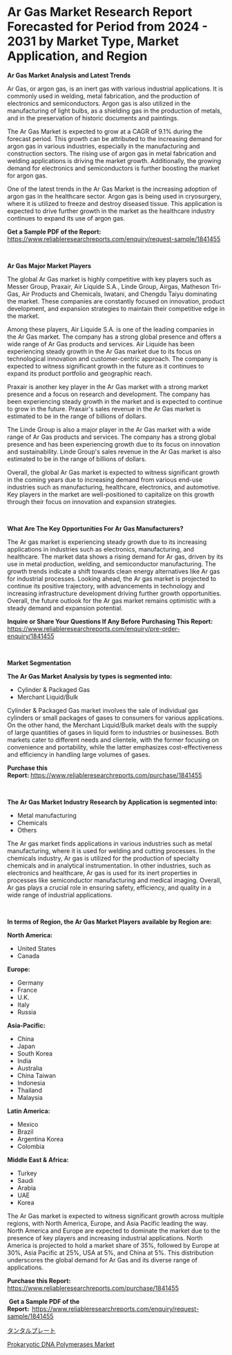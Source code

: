 <p><h1>Ar Gas Market Research Report Forecasted for Period from 2024 -  2031 by Market Type, Market Application, and Region</h1></p><p><strong>Ar Gas Market Analysis and Latest Trends</strong></p>
<p><p>Ar Gas, or argon gas, is an inert gas with various industrial applications. It is commonly used in welding, metal fabrication, and the production of electronics and semiconductors. Argon gas is also utilized in the manufacturing of light bulbs, as a shielding gas in the production of metals, and in the preservation of historic documents and paintings.</p><p>The Ar Gas Market is expected to grow at a CAGR of 9.1% during the forecast period. This growth can be attributed to the increasing demand for argon gas in various industries, especially in the manufacturing and construction sectors. The rising use of argon gas in metal fabrication and welding applications is driving the market growth. Additionally, the growing demand for electronics and semiconductors is further boosting the market for argon gas.</p><p>One of the latest trends in the Ar Gas Market is the increasing adoption of argon gas in the healthcare sector. Argon gas is being used in cryosurgery, where it is utilized to freeze and destroy diseased tissue. This application is expected to drive further growth in the market as the healthcare industry continues to expand its use of argon gas.</p></p>
<p><strong>Get a Sample PDF of the Report:&nbsp;</strong> <a href="https://www.reliableresearchreports.com/enquiry/request-sample/1841455">https://www.reliableresearchreports.com/enquiry/request-sample/1841455</a></p>
<p>&nbsp;</p>
<p><strong>Ar Gas Major Market Players</strong></p>
<p><p>The global Ar Gas market is highly competitive with key players such as Messer Group, Praxair, Air Liquide S.A., Linde Group, Airgas, Matheson Tri-Gas, Air Products and Chemicals, Iwatani, and Chengdu Taiyu dominating the market. These companies are constantly focused on innovation, product development, and expansion strategies to maintain their competitive edge in the market.</p><p>Among these players, Air Liquide S.A. is one of the leading companies in the Ar Gas market. The company has a strong global presence and offers a wide range of Ar Gas products and services. Air Liquide has been experiencing steady growth in the Ar Gas market due to its focus on technological innovation and customer-centric approach. The company is expected to witness significant growth in the future as it continues to expand its product portfolio and geographic reach.</p><p>Praxair is another key player in the Ar Gas market with a strong market presence and a focus on research and development. The company has been experiencing steady growth in the market and is expected to continue to grow in the future. Praxair's sales revenue in the Ar Gas market is estimated to be in the range of billions of dollars.</p><p>The Linde Group is also a major player in the Ar Gas market with a wide range of Ar Gas products and services. The company has a strong global presence and has been experiencing growth due to its focus on innovation and sustainability. Linde Group's sales revenue in the Ar Gas market is also estimated to be in the range of billions of dollars.</p><p>Overall, the global Ar Gas market is expected to witness significant growth in the coming years due to increasing demand from various end-use industries such as manufacturing, healthcare, electronics, and automotive. Key players in the market are well-positioned to capitalize on this growth through their focus on innovation and expansion strategies.</p></p>
<p>&nbsp;</p>
<p><strong>What Are The Key Opportunities For Ar Gas Manufacturers?</strong></p>
<p><p>The Ar gas market is experiencing steady growth due to its increasing applications in industries such as electronics, manufacturing, and healthcare. The market data shows a rising demand for Ar gas, driven by its use in metal production, welding, and semiconductor manufacturing. The growth trends indicate a shift towards clean energy alternatives like Ar gas for industrial processes. Looking ahead, the Ar gas market is projected to continue its positive trajectory, with advancements in technology and increasing infrastructure development driving further growth opportunities. Overall, the future outlook for the Ar gas market remains optimistic with a steady demand and expansion potential.</p></p>
<p><strong>Inquire or Share Your Questions If Any Before Purchasing This Report:</strong> <a href="https://www.reliableresearchreports.com/enquiry/pre-order-enquiry/1841455">https://www.reliableresearchreports.com/enquiry/pre-order-enquiry/1841455</a></p>
<p>&nbsp;</p>
<p><strong>Market Segmentation</strong></p>
<p><strong>The Ar Gas Market Analysis by types is segmented into:</strong></p>
<p><ul><li>Cylinder & Packaged Gas</li><li>Merchant Liquid/Bulk</li></ul></p>
<p><p>Cylinder & Packaged Gas market involves the sale of individual gas cylinders or small packages of gases to consumers for various applications. On the other hand, the Merchant Liquid/Bulk market deals with the supply of large quantities of gases in liquid form to industries or businesses. Both markets cater to different needs and clientele, with the former focusing on convenience and portability, while the latter emphasizes cost-effectiveness and efficiency in handling large volumes of gases.</p></p>
<p><strong>Purchase this Report:&nbsp;</strong><a href="https://www.reliableresearchreports.com/purchase/1841455">https://www.reliableresearchreports.com/purchase/1841455</a></p>
<p>&nbsp;</p>
<p><strong>The Ar Gas Market Industry Research by Application is segmented into:</strong></p>
<p><ul><li>Metal manufacturing</li><li>Chemicals</li><li>Others</li></ul></p>
<p><p>The Ar gas market finds applications in various industries such as metal manufacturing, where it is used for welding and cutting processes. In the chemicals industry, Ar gas is utilized for the production of specialty chemicals and in analytical instrumentation. In other industries, such as electronics and healthcare, Ar gas is used for its inert properties in processes like semiconductor manufacturing and medical imaging. Overall, Ar gas plays a crucial role in ensuring safety, efficiency, and quality in a wide range of industrial applications.</p></p>
<p>&nbsp;</p>
<p><strong>In terms of Region, the Ar Gas Market Players available by Region are:</strong></p>
<p>
    <p> <strong> North America: </strong>
        <ul>
            <li>United States</li>
            <li>Canada</li>
        </ul>
        </p> 
    <p> <strong> Europe: </strong>
        <ul>
            <li>Germany</li>
            <li>France</li>
            <li>U.K.</li>
            <li>Italy</li>
            <li>Russia</li>
        </ul>
        </p> 
    <p> <strong> Asia-Pacific: </strong>
        <ul>
            <li>China</li>
            <li>Japan</li>
            <li>South Korea</li>
            <li>India</li>
            <li>Australia</li>
            <li>China Taiwan</li>
            <li>Indonesia</li>
            <li>Thailand</li>
            <li>Malaysia</li>
        </ul>
        </p> 
    <p> <strong> Latin America: </strong>
        <ul>
            <li>Mexico</li>
            <li>Brazil</li>
            <li>Argentina Korea</li>
            <li>Colombia</li>
        </ul>
        </p> 
    <p> <strong> Middle East & Africa: </strong>
        <ul>
            <li>Turkey</li>
            <li>Saudi</li>
            <li>Arabia</li>
            <li>UAE</li>
            <li>Korea</li>
        </ul>
    </p>
    </p>
<p><p>The Ar Gas market is expected to witness significant growth across multiple regions, with North America, Europe, and Asia Pacific leading the way. North America and Europe are expected to dominate the market due to the presence of key players and increasing industrial applications. North America is projected to hold a market share of 35%, followed by Europe at 30%, Asia Pacific at 25%, USA at 5%, and China at 5%. This distribution underscores the global demand for Ar Gas and its diverse range of applications.</p></p>
<p><strong>Purchase this Report: </strong><a href="https://www.reliableresearchreports.com/purchase/1841455">https://www.reliableresearchreports.com/purchase/1841455</a></p>
<p>&nbsp;<strong>Get a Sample PDF of the Report:&nbsp;&nbsp;</strong><a href="https://www.reliableresearchreports.com/enquiry/request-sample/1841455">https://www.reliableresearchreports.com/enquiry/request-sample/1841455</a></p>
<p><strong></strong></p>
<p><p><a href="https://github.com/zekaoe592392/Market-Research-Report-List-1/blob/main/3051523192111.md">タンタルプレート</a></p><p><a href="https://github.com/RickHolmes3/Market-Research-Report-List-3/blob/main/prokaryotic-dna-polymerases-market.md">Prokaryotic DNA Polymerases Market</a></p></p>